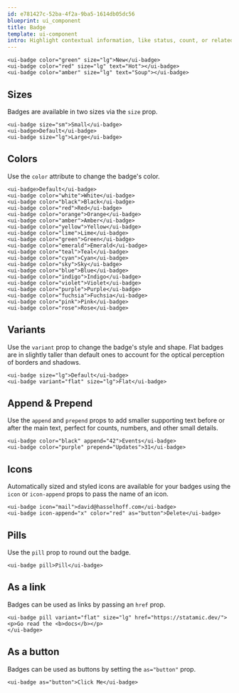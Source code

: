 ```yaml
---
id: e781427c-52ba-4f2a-9ba5-1614db05dc56
blueprint: ui_component
title: Badge
template: ui-component
intro: Highlight contextual information, like status, count, or related data. You can pass text through a `text` prop or use it like an HTML tag pair.
---
```


```component
<ui-badge color="green" size="lg">New</ui-badge>
<ui-badge color="red" size="lg" text="Hot"></ui-badge>
<ui-badge color="amber" size="lg" text="Soup"></ui-badge>
```


## Sizes
Badges are available in two sizes via the <code>size</code> prop.

```component
<ui-badge size="sm">Small</ui-badge>
<ui-badge>Default</ui-badge>
<ui-badge size="lg">Large</ui-badge>
```


## Colors
<p>Use the <code>color</code> attribute to change the badge's color.</p>

```component
<ui-badge>Default</ui-badge>
<ui-badge color="white">White</ui-badge>
<ui-badge color="black">Black</ui-badge>
<ui-badge color="red">Red</ui-badge>
<ui-badge color="orange">Orange</ui-badge>
<ui-badge color="amber">Amber</ui-badge>
<ui-badge color="yellow">Yellow</ui-badge>
<ui-badge color="lime">Lime</ui-badge>
<ui-badge color="green">Green</ui-badge>
<ui-badge color="emerald">Emerald</ui-badge>
<ui-badge color="teal">Teal</ui-badge>
<ui-badge color="cyan">Cyan</ui-badge>
<ui-badge color="sky">Sky</ui-badge>
<ui-badge color="blue">Blue</ui-badge>
<ui-badge color="indigo">Indigo</ui-badge>
<ui-badge color="violet">Violet</ui-badge>
<ui-badge color="purple">Purple</ui-badge>
<ui-badge color="fuchsia">Fuchsia</ui-badge>
<ui-badge color="pink">Pink</ui-badge>
<ui-badge color="rose">Rose</ui-badge>
```


## Variants

Use the <code>variant</code> prop to change the badge's style and shape. Flat badges are in slightly taller than default ones to account for the optical perception of borders and shadows.

```component
<ui-badge size="lg">Default</ui-badge>
<ui-badge variant="flat" size="lg">Flat</ui-badge>
```


## Append & Prepend

Use the `append` and `prepend` props to add smaller supporting text before or after the main text, perfect for counts, numbers, and other small details.

```component
<ui-badge color="black" append="42">Events</ui-badge>
<ui-badge color="purple" prepend="Updates">31</ui-badge>
```


## Icons

Automatically sized and styled icons are available for your badges using the `icon` or `icon-append` props to pass the name of an icon.

```component
<ui-badge icon="mail">david@hasselhoff.com</ui-badge>
<ui-badge icon-append="x" color="red" as="button">Delete</ui-badge>
```


## Pills

Use the <code>pill</code> prop to round out the badge.

```component
<ui-badge pill>Pill</ui-badge>
```


## As a link

Badges can be used as links by passing an <code>href</code> prop.

```component
<ui-badge pill variant="flat" size="lg" href="https://statamic.dev/">
<p>Go read the <b>docs</b></p>
</ui-badge>
```


## As a button

Badges can be used as buttons by setting the `as="button"` prop.

```component
<ui-badge as="button">Click Me</ui-badge>
```
